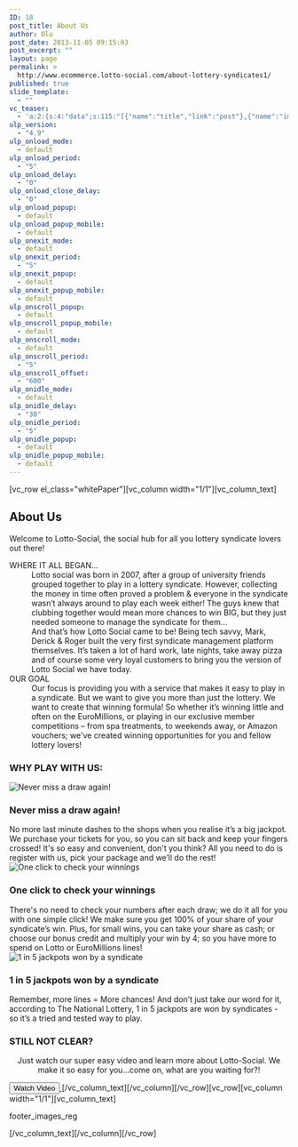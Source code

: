 ```yaml
---
ID: 18
post_title: About Us
author: Olu
post_date: 2013-11-05 09:15:03
post_excerpt: ""
layout: page
permalink: >
  http://www.ecommerce.lotto-social.com/about-lottery-syndicates1/
published: true
slide_template:
  - ""
vc_teaser:
  - 'a:2:{s:4:"data";s:115:"[{"name":"title","link":"post"},{"name":"image","image":"featured","link":"none"},{"name":"text","mode":"excerpt"}]";s:7:"bgcolor";s:0:"";}'
ulp_version:
  - "4.9"
ulp_onload_mode:
  - default
ulp_onload_period:
  - "5"
ulp_onload_delay:
  - "0"
ulp_onload_close_delay:
  - "0"
ulp_onload_popup:
  - default
ulp_onload_popup_mobile:
  - default
ulp_onexit_mode:
  - default
ulp_onexit_period:
  - "5"
ulp_onexit_popup:
  - default
ulp_onexit_popup_mobile:
  - default
ulp_onscroll_popup:
  - default
ulp_onscroll_popup_mobile:
  - default
ulp_onscroll_mode:
  - default
ulp_onscroll_period:
  - "5"
ulp_onscroll_offset:
  - "600"
ulp_onidle_mode:
  - default
ulp_onidle_delay:
  - "30"
ulp_onidle_period:
  - "5"
ulp_onidle_popup:
  - default
ulp_onidle_popup_mobile:
  - default
---
```

[vc_row el_class="whitePaper"][vc_column width="1/1"][vc_column_text]
<div class="container-fluid">
<div class="row">
<div class="col-md-12">
<h2 class="bold blue">About Us</h2>
Welcome to Lotto-Social, the social hub for all you lottery syndicate lovers out there!

<dl><dt>WHERE IT ALL BEGAN...</dt><dd>Lotto social was born in 2007, after a group of university friends grouped together to play in a lottery syndicate. However, collecting the money in time often proved a problem &amp; everyone in the syndicate wasn’t always around to play each week either! The guys knew that clubbing together would mean more chances to win BIG, but they just needed someone to manage the syndicate for them…

</dd><dd>And that’s how Lotto Social came to be! Being tech savvy, Mark, Derick &amp; Roger built the very first syndicate management platform themselves. It’s taken a lot of hard work, late nights, take away pizza and of course some very loyal customers to bring you the version of Lotto Social we have today.

</dd><dd></dd><dt>OUR GOAL</dt><dd>Our focus is providing you with a service that makes it easy to play in a syndicate. But we want to give you more than just the lottery. We want to create that winning formula! So whether it’s winning little and often on the EuroMillions, or playing in our exclusive member competitions – from spa treatments, to weekends away, or Amazon vouchers; we've created winning opportunities for you and fellow lottery lovers!</dd></dl></div>
</div>
</div>
<h3 class="text-center">WHY PLAY WITH US:</h3>
<div class="row">
<div class="col-md-4">
<div class="thumbnail">

<img src="https://imageupdater.s3.amazonaws.com/ls/ab003.jpg" alt="Never miss a draw again!" />
<div class="caption">
<h3>Never miss a draw again!</h3>
No more last minute dashes to the shops when you realise it’s a big jackpot. We purchase your tickets for you, so you can sit back and keep your fingers crossed! It's so easy and convenient, don't you think? All you need to do is register with us, pick your package and we’ll do the rest!

</div>
</div>
</div>
<div class="col-md-4">
<div class="thumbnail">

<img src="https://imageupdater.s3.amazonaws.com/ls/ab001.jpg" alt="One click to check your winnings" />
<div class="caption">
<h3>One click to check your winnings</h3>
There's no need to check your numbers after each draw; we do it all for you with one simple click! We make sure you get 100% of your share of your syndicate’s win. Plus, for small wins, you can take your share as cash; or choose our bonus credit and multiply your win by 4; so you have more to spend on Lotto or EuroMillions lines!

</div>
</div>
</div>
<div class="col-md-4">
<div class="thumbnail">

<img src="https://imageupdater.s3.amazonaws.com/ls/ab002.jpg" alt="1 in 5 jackpots won by a syndicate" />
<div class="caption">
<h3>1 in 5 jackpots won by a syndicate</h3>
Remember, more lines = More chances! And don’t just take our word for it, according to The National Lottery, 1 in 5 jackpots are won by syndicates - so it’s a tried and tested way to play.

</div>
</div>
</div>
</div>
<h3 class="text-center">STILL NOT CLEAR?</h3>
<p style="text-align: center;">Just watch our super easy video and learn more about Lotto-Social. We make it so easy for you…come on, what are you waiting for?!</p>
<a class="wistia-popover[height=360,playerColor=7b796a,width=640]" href="//fast.wistia.net/embed/iframe/acr33o7op8?popover=true"><button class="btn btn-link btn-block btn-default" type="button">
Watch Video
</button>
</a>
<script src="//fast.wistia.com/assets/external/popover-v1.js"></script>[/vc_column_text][/vc_column][/vc_row][vc_row][vc_column width="1/1"][vc_column_text]

footer_images_reg

[/vc_column_text][/vc_column][/vc_row]